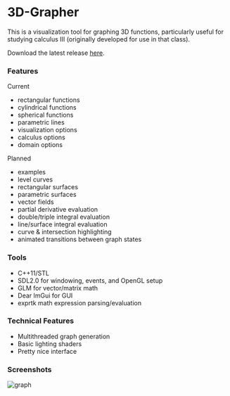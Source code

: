 # 3D-Grapher

This is a visualization tool for graphing 3D functions, particularly useful for studying calculus III (originally developed for use in that class).  

Download the latest release [here](https://github.com/TheNumbat/3D-Grapher/releases).  

### Features
Current
  - rectangular functions
  - cylindrical functions
  - spherical functions
  - parametric lines
  - visualization options
  - calculus options
  - domain options
  
Planned
  - examples
  - level curves
  - rectangular surfaces
  - parametric surfaces
  - vector fields 
  - partial derivative evaluation
  - double/triple integral evaluation
  - line/surface integral evaluation
  - curve & intersection highlighting
  - animated transitions between graph states

### Tools
  - C++11/STL
  - SDL2.0 for windowing, events, and OpenGL setup
  - GLM for vector/matrix math
  - Dear ImGui for GUI
  - exprtk math expression parsing/evaluation

### Technical Features
  - Multithreaded graph generation
  - Basic lighting shaders
  - Pretty nice interface

### Screenshots
![graph](https://i.imgur.com/zUi6ZQb.png)
